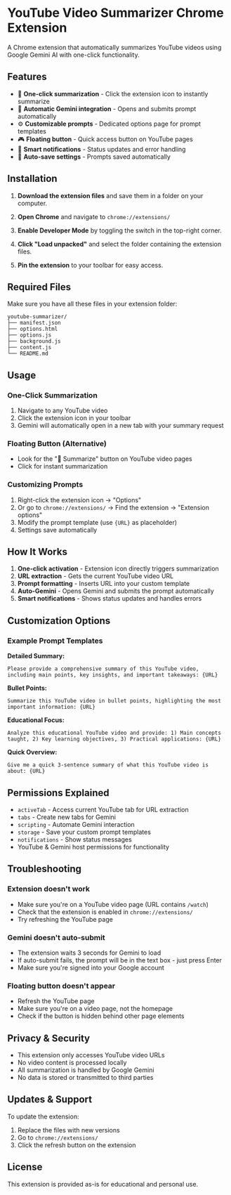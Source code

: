 # YouTube Video Summarizer Chrome Extension

A Chrome extension that automatically summarizes YouTube videos using Google Gemini AI with one-click functionality.

## Features

- 🎯 **One-click summarization** - Click the extension icon to instantly summarize
- 🤖 **Automatic Gemini integration** - Opens and submits prompt automatically
- ⚙️ **Customizable prompts** - Dedicated options page for prompt templates
- 🎮 **Floating button** - Quick access button on YouTube pages
- 🔔 **Smart notifications** - Status updates and error handling
- 💾 **Auto-save settings** - Prompts saved automatically

## Installation

1. **Download the extension files** and save them in a folder on your computer.

2. **Open Chrome** and navigate to `chrome://extensions/`

3. **Enable Developer Mode** by toggling the switch in the top-right corner.

4. **Click "Load unpacked"** and select the folder containing the extension files.

5. **Pin the extension** to your toolbar for easy access.

## Required Files

Make sure you have all these files in your extension folder:

```
youtube-summarizer/
├── manifest.json
├── options.html
├── options.js
├── background.js
├── content.js
└── README.md
```

## Usage

### One-Click Summarization

1. Navigate to any YouTube video
2. Click the extension icon in your toolbar
3. Gemini will automatically open in a new tab with your summary request

### Floating Button (Alternative)

- Look for the "🤖 Summarize" button on YouTube video pages
- Click for instant summarization

### Customizing Prompts

1. Right-click the extension icon → "Options"
2. Or go to `chrome://extensions/` → Find the extension → "Extension options"
3. Modify the prompt template (use `{URL}` as placeholder)
4. Settings save automatically

## How It Works

1. **One-click activation** - Extension icon directly triggers summarization
2. **URL extraction** - Gets the current YouTube video URL
3. **Prompt formatting** - Inserts URL into your custom template
4. **Auto-Gemini** - Opens Gemini and submits the prompt automatically
5. **Smart notifications** - Shows status updates and handles errors

## Customization Options

### Example Prompt Templates

**Detailed Summary:**

```
Please provide a comprehensive summary of this YouTube video, including main points, key insights, and important takeaways: {URL}
```

**Bullet Points:**

```
Summarize this YouTube video in bullet points, highlighting the most important information: {URL}
```

**Educational Focus:**

```
Analyze this educational YouTube video and provide: 1) Main concepts taught, 2) Key learning objectives, 3) Practical applications: {URL}
```

**Quick Overview:**

```
Give me a quick 3-sentence summary of what this YouTube video is about: {URL}
```

## Permissions Explained

- `activeTab` - Access current YouTube tab for URL extraction
- `tabs` - Create new tabs for Gemini
- `scripting` - Automate Gemini interaction
- `storage` - Save your custom prompt templates
- `notifications` - Show status messages
- YouTube & Gemini host permissions for functionality

## Troubleshooting

### Extension doesn't work

- Make sure you're on a YouTube video page (URL contains `/watch`)
- Check that the extension is enabled in `chrome://extensions/`
- Try refreshing the YouTube page

### Gemini doesn't auto-submit

- The extension waits 3 seconds for Gemini to load
- If auto-submit fails, the prompt will be in the text box - just press Enter
- Make sure you're signed into your Google account

### Floating button doesn't appear

- Refresh the YouTube page
- Make sure you're on a video page, not the homepage
- Check if the button is hidden behind other page elements

## Privacy & Security

- This extension only accesses YouTube video URLs
- No video content is processed locally
- All summarization is handled by Google Gemini
- No data is stored or transmitted to third parties

## Updates & Support

To update the extension:

1. Replace the files with new versions
2. Go to `chrome://extensions/`
3. Click the refresh button on the extension

## License

This extension is provided as-is for educational and personal use.

